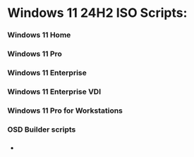 # Windows 11 24H2 ISO Scripts:

### Windows 11 Home
### Windows 11 Pro
### Windows 11 Enterprise
### Windows 11 Enterprise VDI
### Windows 11 Pro for Workstations 

### OSD Builder scripts 

  - ### 
